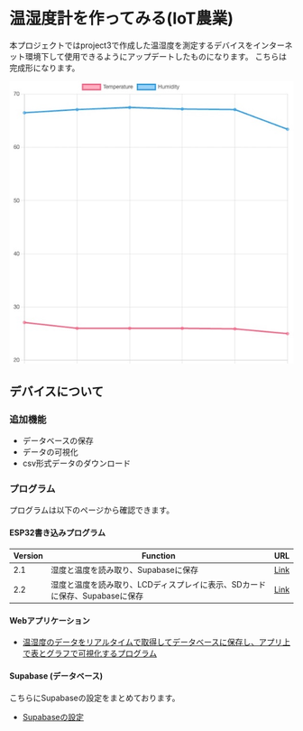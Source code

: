 <head>
  <link href="../css/extra.css" rel="stylesheet"></link>
</head>

# 温湿度計を作ってみる(IoT農業)

本プロジェクトではproject3で作成した温湿度を測定するデバイスをインターネット環境下して使用できるようにアップデートしたものになります。
こちらは完成形になります。

![](../images/prototype/prototype4/prototype4.jpg#center)

## デバイスについて

### 追加機能
- データベースの保存
- データの可視化
- csv形式データのダウンロード

### プログラム
プログラムは以下のページから確認できます。

#### ESP32書き込みプログラム

| Version |Function| URL |
| ------- | ------ | --- |
|   2.1   | 湿度と温度を読み取り、Supabaseに保存 | [Link](https://github.com/ATSU3/iot-agri_arduino/blob/main/arduino/prototype_v2.1/prototype_v2.1.ino) |
|   2.2   | 湿度と温度を読み取り、LCDディスプレイに表示、SDカードに保存、Supabaseに保存 | [Link](https://github.com/ATSU3/iot-agri_arduino/blob/main/arduino/prototype_v2.2/prototype_v2.2.ino) |

#### Webアプリケーション
- [温湿度のデータをリアルタイムで取得してデータベースに保存し、アプリ上で表とグラフで可視化するプログラム](https://github.com/ATSU3/supabase_DHT22)

#### Supabase (データベース)
こちらにSupabaseの設定をまとめております。

- [Supabaseの設定](../basic/programming/Database/supabase.md)


